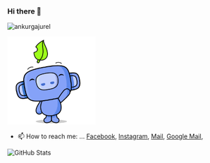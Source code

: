 ### Hi there 👋

<p align="left"> <img src="https://komarev.com/ghpvc/?username=ankurgajurel" alt="ankurgajurel" /> </p>

<img src="https://raw.githubusercontent.com/ankurgajurel/ankurgajurel/main/hello.gif" height="200" >

- 📫 How to reach me: ... <a href="https://facebook.com/theresureishope">Facebook</a>, <a href="https://instagram.com/theresureishope">Instagram</a>, <a href="mailto:ankurgajurel02@gmail.com">Mail</a>, <a href="mailto:ankurgajurel02@gmail.com">Google Mail</a>, 

<p><img src="https://github-readme-stats.vercel.app/api?username=ankurgajurel&amp;show_icons=true" alt="GitHub Stats"></p>
